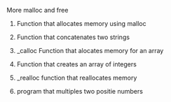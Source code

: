 More malloc and free

1. Function that allocates memory using malloc

2. Function that concatenates two strings

3. _calloc Function that alocates memory for an array

4. Function that creates an array of integers

5. _realloc function that reallocates memory

6. program that multiples two positie numbers


